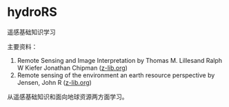 # hydroRS

遥感基础知识学习

主要资料：

1. Remote Sensing and Image Interpretation by Thomas M. Lillesand Ralph W Kiefer Jonathan Chipman ([z-lib.org](http://z-lib.org/))
2. Remote sensing of the environment an earth resource perspective by Jensen, John R ([z-lib.org](http://z-lib.org/))

从遥感基础知识和面向地球资源两方面学习。
